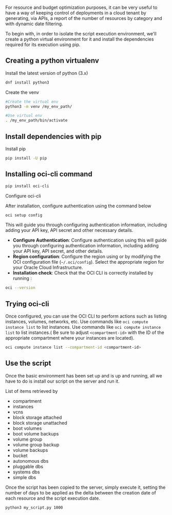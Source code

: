 For resource and budget optimization purposes, it can be very useful to have a way of keeping control of deployments in a cloud tenant by generating, via APIs, a report of the number of resources by category and with dynamic date filtering.


To begin with, in order to isolate the script execution environment, we'll create a python virtual environment for it and install the dependencies required for its execution using pip.

## Creating a python virtualenv

Install the latest version of python (3.x)

```bash
dnf install python3
```

Create the venv

```bash
#Create the virtual env
python3 -m venv /my_env_path/

#Use virtual env
. /my_env_path/bin/activate
```

## Install dependencies with pip

Install pip

```bash
pip install -U pip
```

## Installing oci-cli command

```bash
pip install oci-cli
```

Configure oci-cli

After installation, configure authentication using the command below

```bash
oci setup config
```

This will guide you through configuring authentication information, including adding your API key, API secret and other necessary details.

- **Configure Authentication**: Configure authentication using this will guide you through configuring authentication information, including adding your API key, API secret, and other details.
- **Region configuration**: Configure the region using or by modifying the OCI configuration file (`~/.oci/config`). Select the appropriate region for your Oracle Cloud Infrastructure.
- **Installation check**: Check that the OCI CLI is correctly installed by running :

```bash
oci --version
```

## Trying oci-cli

Once configured, you can use the OCI CLI to perform actions such as listing instances, volumes, networks, etc. Use commands like `oci compute instance list` to list instances. Use commands like `oci compute instance list` to list instances.( Be sure to adjust `<compartment-id>` with the ID of the appropriate compartment where your instances are located).

```bash
oci compute instance list --compartment-id <compartment-id>
```

## Use the script

Once the basic environment has been set up and is up and running, all we have to do is install our script on the server and run it.

List of items retrieved by

- compartment
- instances
- vcns
- block storage attached
- block storage unattached
- boot volumes
- boot volume backups
- volume group
- volume group backup
- volume backups
- bucket
- autonomous dbs
- pluggable dbs
- systems dbs
- simple dbs


Once the script has been copied to the server, simply execute it, setting the number of days to be applied as the delta between the creation date of each resource and the script execution date.

```bash
python3 my_script.py 1000
```
